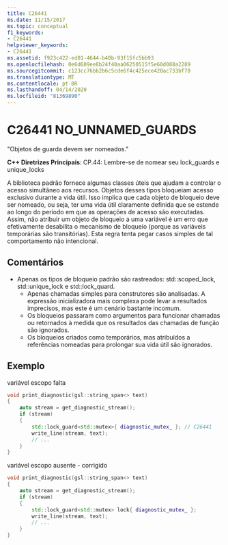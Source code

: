 ```yaml
---
title: C26441
ms.date: 11/15/2017
ms.topic: conceptual
f1_keywords:
- C26441
helpviewer_keywords:
- C26441
ms.assetid: f923c422-ed01-4644-b40b-93f15fc5bb93
ms.openlocfilehash: 0e6d609ee8b24f40aa06250515f5e60d088a2289
ms.sourcegitcommit: c123cc76bb2b6c5cde6f4c425ece420ac733bf70
ms.translationtype: MT
ms.contentlocale: pt-BR
ms.lasthandoff: 04/14/2020
ms.locfileid: "81369890"
---
```

# <a name="c26441-no_unnamed_guards"></a>C26441 NO_UNNAMED_GUARDS

"Objetos de guarda devem ser nomeados."

**C++ Diretrizes Principais**: CP.44: Lembre-se de nomear seu lock_guards e unique_locks

A biblioteca padrão fornece algumas classes úteis que ajudam a controlar o acesso simultâneo aos recursos. Objetos desses tipos bloqueiam acesso exclusivo durante a vida útil. Isso implica que cada objeto de bloqueio deve ser nomeado, ou seja, ter uma vida útil claramente definida que se estende ao longo do período em que as operações de acesso são executadas. Assim, não atribuir um objeto de bloqueio a uma variável é um erro que efetivamente desabilita o mecanismo de bloqueio (porque as variáveis temporárias são transitórias). Esta regra tenta pegar casos simples de tal comportamento não intencional.

## <a name="remarks"></a>Comentários

- Apenas os tipos de bloqueio padrão são rastreados: std::scoped_lock, std::unique_lock e std::lock_quard.
  - Apenas chamadas simples para construtores são analisadas. A expressão inicializadora mais complexa pode levar a resultados imprecisos, mas este é um cenário bastante incomum.
  - Os bloqueios passaram como argumentos para funcionar chamadas ou retornados à medida que os resultados das chamadas de função são ignorados.
  - Os bloqueios criados como temporários, mas atribuídos a referências nomeadas para prolongar sua vida útil são ignorados.

## <a name="example"></a>Exemplo

variável escopo falta

```cpp
void print_diagnostic(gsl::string_span<> text)
{
    auto stream = get_diagnostic_stream();
    if (stream)
    {
        std::lock_guard<std::mutex>{ diagnostic_mutex_ }; // C26441
        write_line(stream, text);
        // ...
    }
}
```

variável escopo ausente - corrigido

```cpp
void print_diagnostic(gsl::string_span<> text)
{
    auto stream = get_diagnostic_stream();
    if (stream)
    {
        std::lock_guard<std::mutex> lock{ diagnostic_mutex_ };
        write_line(stream, text);
        // ...
    }
}
```
